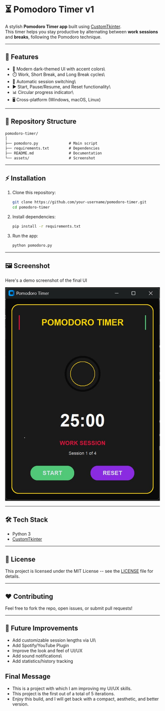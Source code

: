 # ⏳ Pomodoro Timer v1

A stylish **Pomodoro Timer app** built using
[CustomTkinter](https://github.com/TomSchimansky/CustomTkinter).\
This timer helps you stay productive by alternating between **work
sessions** and **breaks**, following the Pomodoro technique.

------------------------------------------------------------------------

## 🚀 Features

-   🎨 Modern dark-themed UI with accent colors\
-   ⏱️ Work, Short Break, and Long Break cycles\
-   🔄 Automatic session switching\
-   ▶️ Start, Pause/Resume, and Reset functionality\
-   📊 Circular progress indicator\
-   🖥️ Cross-platform (Windows, macOS, Linux)

------------------------------------------------------------------------

## 📂 Repository Structure

    pomodoro-timer/
    │
    ├── pomodoro.py              # Main script
    ├── requirements.txt         # Dependencies
    ├── README.md                # Documentation
    └── assets/                  # Screenshot

------------------------------------------------------------------------

## ⚡ Installation

1.  Clone this repository:

    ``` bash
    git clone https://github.com/your-username/pomodoro-timer.git
    cd pomodoro-timer
    ```

2.  Install dependencies:

    ``` bash
    pip install -r requirements.txt
    ```

3.  Run the app:

    ``` bash
    python pomodoro.py
    ```

------------------------------------------------------------------------

## 🖼️ Screenshot

Here's a demo screenshot of the final UI

![Pomodoro Timer UI](assets/screenshot.png)

------------------------------------------------------------------------

## 🛠️ Tech Stack

-   Python 3
-   [CustomTkinter](https://github.com/TomSchimansky/CustomTkinter)

------------------------------------------------------------------------

## 📜 License

This project is licensed under the MIT License -- see the
[LICENSE](LICENSE) file for details.

------------------------------------------------------------------------

## ❤️ Contributing

Feel free to fork the repo, open issues, or submit pull requests!

------------------------------------------------------------------------

## 📌 Future Improvements

-   Add customizable session lengths via UI\
-   Add Spotify/YouTube Plugin
-   Improve the look and feel of UI/UX
-   Add sound notifications\
-   Add statistics/history tracking

## Final Message

-  This is a project with which I am improving my UI/UX skills.
-  This project is the first out of a total of 5 iterations.
-  Enjoy this build, and I will get back with a compact, aesthetic, and better version.
